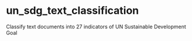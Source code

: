 # un_sdg_text_classification
Classify text documents into 27 indicators of UN Sustainable Development Goal 
